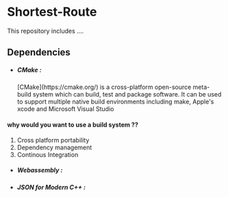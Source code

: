 # Shortest-Route

This repository includes ....

## Dependencies

- <h5>CMake :</h5>
  [CMake](https://cmake.org/) is a cross-platform open-source meta-build system which can build, test and package software. It can be used to support multiple native build environments including make, Apple's xcode and Microsoft Visual Studio

#### why would you want to use a build system ??

1. Cross platform portability
2. Dependency management
3. Continous Integration

- <h5>Webassembly :</h5>

- <h5>JSON for Modern C++ :</h5>
